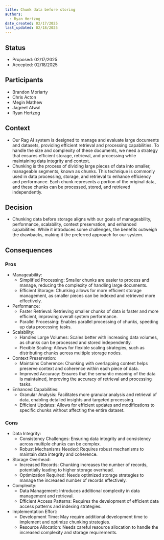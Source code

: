 ```yaml
---
title: Chunk data before storing
authors:
  - Ryan Hertzog
date_created: 02/17/2025
last_updated: 02/18/2025
---
```


## Status

- Proposed: 02/17/2025
- Accepted: 02/18/2025

## Participants

- Brandon Moriarty
- Chris Acton
- Megin Mathew
- Jagreet Atwal
- Ryan Hertzog

## Context

- Our Rag AI system is designed to manage and evaluate large documents and datasets, providing efficient retrieval and processing capabilities. To handle the size and complexity of these documents, we need a strategy that ensures efficient storage, retrieval, and processing while maintaining data integrity and context.
- Chunking is the process of dividing large pieces of data into smaller, manageable segments, known as chunks. This technique is commonly used in data processing, storage, and retrieval to enhance efficiency and performance. Each chunk represents a portion of the original data, and these chunks can be processed, stored, and retrieved independently.

## Decision

- Chunking data before storage aligns with our goals of manageability, performance, scalability, context preservation, and enhanced capabilities. While it introduces some challenges, the benefits outweigh the drawbacks, making it the preferred approach for our system.

## Consequences

### Pros

- Manageability:
  - Simplified Processing: Smaller chunks are easier to process and manage, reducing the complexity of handling large documents.
  - Efficient Storage: Chunking allows for more efficient storage management, as smaller pieces can be indexed and retrieved more effectively.
- Performance:
  - Faster Retrieval: Retrieving smaller chunks of data is faster and more efficient, improving overall system performance.
  - Parallel Processing: Enables parallel processing of chunks, speeding up data processing tasks.
- Scalability:
  - Handles Large Volumes: Scales better with increasing data volumes, as chunks can be processed and stored independently.
  - Flexible Scaling: Allows for flexible scaling strategies, such as distributing chunks across multiple storage nodes.
- Context Preservation:
  - Maintains Coherence: Chunking with overlapping content helps preserve context and coherence within each piece of data.
  - Improved Accuracy: Ensures that the semantic meaning of the data is maintained, improving the accuracy of retrieval and processing tasks.
- Enhanced Capabilities:
  - Granular Analysis: Facilitates more granular analysis and retrieval of data, enabling detailed insights and targeted processing.
  - Efficient Updates: Allows for efficient updates and modifications to specific chunks without affecting the entire dataset.

### Cons

- Data Integrity:
  - Consistency Challenges: Ensuring data integrity and consistency across multiple chunks can be complex.
  - Robust Mechanisms Needed: Requires robust mechanisms to maintain data integrity and coherence.
- Storage Overhead:
  - Increased Records: Chunking increases the number of records, potentially leading to higher storage overhead.
  - Optimization Required: Needs optimized storage strategies to manage the increased number of records effectively.
- Complexity:
  - Data Management: Introduces additional complexity in data management and retrieval.
  - Efficient Access Patterns: Requires the development of efficient data access patterns and indexing strategies.
- Implementation Effort:
  - Development Time: May require additional development time to implement and optimize chunking strategies.
  - Resource Allocation: Needs careful resource allocation to handle the increased complexity and storage requirements.
